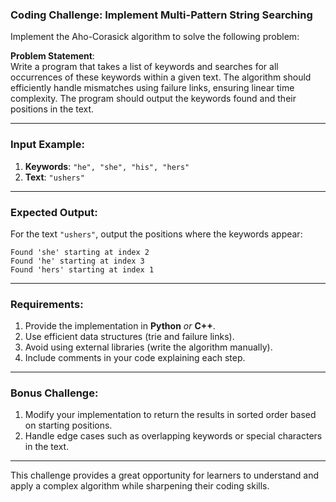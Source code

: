 ### **Coding Challenge: Implement Multi-Pattern String Searching**
Implement the Aho-Corasick algorithm to solve the following problem:

**Problem Statement**:  
Write a program that takes a list of keywords and searches for all occurrences of these keywords within a given text. The algorithm should efficiently handle mismatches using failure links, ensuring linear time complexity. The program should output the keywords found and their positions in the text.

---

### **Input Example**:
1. **Keywords**: `"he", "she", "his", "hers"`
2. **Text**: `"ushers"`

---

### **Expected Output**:
For the text `"ushers"`, output the positions where the keywords appear:
```
Found 'she' starting at index 2
Found 'he' starting at index 3
Found 'hers' starting at index 1
```

---

### **Requirements**:
1. Provide the implementation in **Python** *or* **C++**.
2. Use efficient data structures (trie and failure links).
3. Avoid using external libraries (write the algorithm manually).
4. Include comments in your code explaining each step.

---

### **Bonus Challenge**:
1. Modify your implementation to return the results in sorted order based on starting positions.
2. Handle edge cases such as overlapping keywords or special characters in the text.

---

This challenge provides a great opportunity for learners to understand and apply a complex algorithm while sharpening their coding skills. 